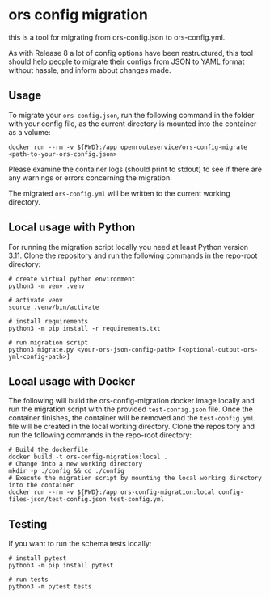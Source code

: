 # ors config migration

this is a tool for migrating from ors-config.json to ors-config.yml.

As with Release 8 a lot of config options have been restructured, this tool should help people
to migrate their configs from JSON to YAML format without hassle, and inform about changes made.

## Usage

To migrate your `ors-config.json`, run the following command in the folder with your config file,
as the current directory is mounted into the container as a volume:

```shell
docker run --rm -v ${PWD}:/app openrouteservice/ors-config-migrate <path-to-your-ors-config.json>  
```

Please examine the container logs (should print to stdout) to see if there are any warnings or
errors concerning the migration.

The migrated `ors-config.yml` will be written to the current working directory.


## Local usage with Python

For running the migration script locally you need at least Python version 3.11.
Clone the repository and run the following commands in the repo-root directory:

```shell
# create virtual python environment
python3 -m venv .venv

# activate venv
source .venv/bin/activate

# install requirements
python3 -m pip install -r requirements.txt

# run migration script
python3 migrate.py <your-ors-json-config-path> [<optional-output-ors-yml-config-path>]
```

## Local usage with Docker

The following will build the ors-config-migration docker image locally and run the migration script with the
provided `test-config.json` file.
Once the container finishes, the container will be removed and the `test-config.yml` file will be created in the local
working directory.
Clone the repository and run the following commands in the repo-root directory:

```shell
# Build the dockerfile
docker build -t ors-config-migration:local .
# Change into a new working directory
mkdir -p ./config && cd ./config
# Execute the migration script by mounting the local working directory into the container
docker run --rm -v ${PWD}:/app ors-config-migration:local config-files-json/test-config.json test-config.yml  
```

## Testing

If you want to run the schema tests locally:

```shell
# install pytest
python3 -m pip install pytest

# run tests
python3 -m pytest tests
```
